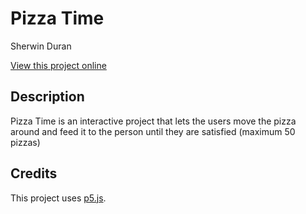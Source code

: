 # Pizza Time
Sherwin Duran

[View this project online](https://sherwinduran.github.io/cart253/Sherwin_ArtJam/)

## Description
Pizza Time is an interactive project that lets the users move the pizza around and feed it to the person until they are satisfied (maximum 50 pizzas)


## Credits
This project uses [p5.js](https://p5js.org).


